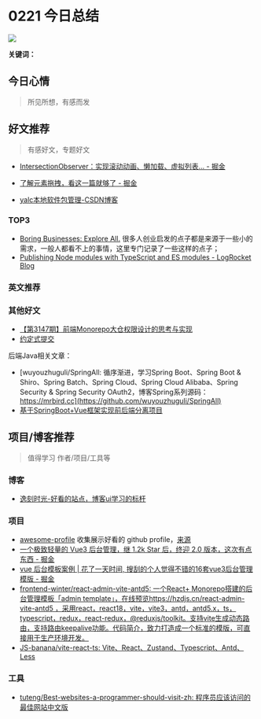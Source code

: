 
# 0221 今日总结


![](https://cn.bing.com/th?id=OHR.PeakDistrictNP_EN-US8094447567_UHD.jpg)

**关键词：** 


## 今日心情
> 所见所想，有感而发


## 好文推荐
> 有感好文，专题好文

- [IntersectionObserver：实现滚动动画、懒加载、虚拟列表... - 掘金](https://juejin.cn/post/7296058491289501696)

- [了解元素拖拽，看这一篇就够了 - 掘金](https://juejin.cn/post/7242499021170901051)
- [yalc本地软件包管理-CSDN博客](https://blog.csdn.net/zh0623/article/details/132601658)


### TOP3
- [Boring Businesses: Explore All.](https://boringcashcow.com/browse) 很多人创业启发的点子都是来源于一些小的需求，一般人都看不上的事情，这里专门记录了一些这样的点子；
- [Publishing Node modules with TypeScript and ES modules - LogRocket Blog](https://blog.logrocket.com/publishing-node-modules-typescript-es-modules/)


### 英文推荐

### 其他好文

- [【第3147期】前端Monorepo大仓权限设计的思考与实现](https://mp.weixin.qq.com/s?__biz=MjM5MTA1MjAxMQ==&mid=2651268094&idx=1&sn=35b3e1e8294feb8ee807bf21d48d7666&chksm=bd48fa7a8a3f736c50493bbfb2bf73fcd583ae9ab5a4ea5c2ade46eb739b7d097db4bae1acb2#rd)
- [约定式提交](https://www.conventionalcommits.org/zh-hans/v1.0.0/)


后端Java相关文章：

- [wuyouzhuguli/SpringAll: 循序渐进，学习Spring Boot、Spring Boot & Shiro、Spring Batch、Spring Cloud、Spring Cloud Alibaba、Spring Security & Spring Security OAuth2，博客Spring系列源码：https://mrbird.cc](https://github.com/wuyouzhuguli/SpringAll)
- [基于SpringBoot+Vue框架实现前后端分离项目](https://juejin.cn/pin/7313161940285423668)

## 项目/博客推荐
> 值得学习 作者/项目/工具等

### 博客
- [逸刻时光-好看的站点，博客ui学习的标杆](http://www.huohuo90.com/)


### 项目

- [awesome-profile](https://bubble-awesome-profile.vercel.app/) 收集展示好看的 github profile，[来源](https://juejin.cn/pin/7298966922329784371)
- [一个极致轻量的 Vue3 后台管理，继 1.2k Star 后，终迎 2.0 版本，这次有点东西 - 掘金](https://juejin.cn/post/7309921568493977637)
- [vue 后台模板案例 | 花了一天时间, 搜刮的个人觉得不错的16套vue3后台管理模版 - 掘金](https://juejin.cn/post/7304615395741548596)
- [frontend-winter/react-admin-vite-antd5: 一个React+ Monorepo搭建的后台管理模板「admin template」，在线预览https://hzdjs.cn/react-admin-vite-antd5 ，采用react，react18，vite，vite3，antd，antd5.x，ts，typescript，redux，react-redux，@reduxjs/toolkit。支持vite生成动态路由，支持路由keepalive功能。代码简介，致力打造成一个标准的模版，可直接用于生产环境开发。](https://github.com/frontend-winter/react-admin-vite-antd5)
- [JS-banana/vite-react-ts: Vite、React、Zustand、Typescript、Antd、Less](https://github.com/JS-banana/vite-react-ts)

### 工具
- [tuteng/Best-websites-a-programmer-should-visit-zh: 程序员应该访问的最佳网站中文版](https://github.com/tuteng/Best-websites-a-programmer-should-visit-zh)